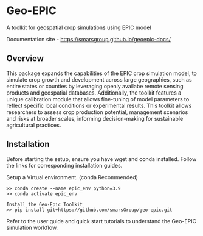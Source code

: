 # Geo-EPIC

A toolkit for geospatial crop simulations using EPIC model

Documentation site - https://smarsgroup.github.io/geoepic-docs/

## Overview

This package expands the capabilities of the EPIC crop simulation model, to simulate crop growth and development across large geographies, such as entire states or counties by leveraging openly availabe remote sensing products and geospatial databases. Additionally, the toolkit features a unique calibration module that allows fine-tuning of model parameters to reflect specific local conditions or experimental results. This toolkit allows researchers to assess crop production potential, management scenarios and risks at broader scales, informing decision-making for sustainable agricultural practices.

## Installation

Before starting the setup, ensure you have wget and conda installed.
Follow the links for corresponding installation guides.

Setup a Virtual environment. (conda Recommended)

```
>> conda create --name epic_env python=3.9
>> conda activate epic_env

Install the Geo-Epic Toolkit
>> pip install git+https://github.com/smarsGroup/geo-epic.git
```
Refer to the user guide and quick start tutorials to understand the Geo-EPIC simulation workflow.
